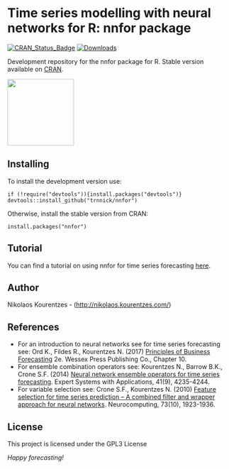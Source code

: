 Time series modelling with neural networks for R: nnfor package
=======
[![CRAN_Status_Badge](http://www.r-pkg.org/badges/version/nnfor?color=blue)](https://CRAN.R-project.org/package=nnfor)
[![Downloads](http://cranlogs.r-pkg.org/badges/nnfor?color=blue)](https://CRAN.R-project.org/package=nnfor)


Development repository for the nnfor package for R.
Stable version available on [CRAN](https://cran.r-project.org/package=nnfor).

<img src="https://github.com/trnnick/nnfor/blob/660fea21ee4b10766b1ed36bc74c33c66d142a68/hex-nnfor.png" height="150"/>

## Installing

To install the development version use:
```{r}
if (!require("devtools")){install.packages("devtools")}
devtools::install_github("trnnick/nnfor")
```
Otherwise, install the stable version from CRAN:
```{r}
install.packages("nnfor")
```

## Tutorial
You can find a tutorial on using nnfor for time series forecasting [here](https://kourentzes.com/forecasting/2019/01/16/tutorial-for-the-nnfor-r-package/).

## Author
Nikolaos Kourentzes - (http://nikolaos.kourentzes.com/)

## References
+ For an introduction to neural networks see for time series forecasting see: Ord K., Fildes R., Kourentzes N. (2017) [Principles of Business Forecasting](https://kourentzes.com/forecasting/2017/10/16/new-forecasting-book-principles-of-business-forecasting-2e/) 2e. Wessex Press Publishing Co., Chapter 10.
+ For ensemble combination operators see: Kourentzes N., Barrow B.K., Crone S.F. (2014) [Neural network ensemble operators for time series forecasting](https://kourentzes.com/forecasting/2014/04/19/neural-network-ensemble-operators-for-time-series-forecasting/). Expert Systems with Applications, 41(9), 4235-4244.
+ For variable selection see: Crone S.F., Kourentzes N. (2010) [Feature selection for time series prediction – A combined filter and wrapper approach for neural networks](https://kourentzes.com/forecasting/2010/04/19/feature-selection-for-time-series-prediction-a-combined-filter-and-wrapper-approach-for-neural-networks/). Neurocomputing, 73(10), 1923-1936.

## License

This project is licensed under the GPL3 License

_Happy forecasting!_
